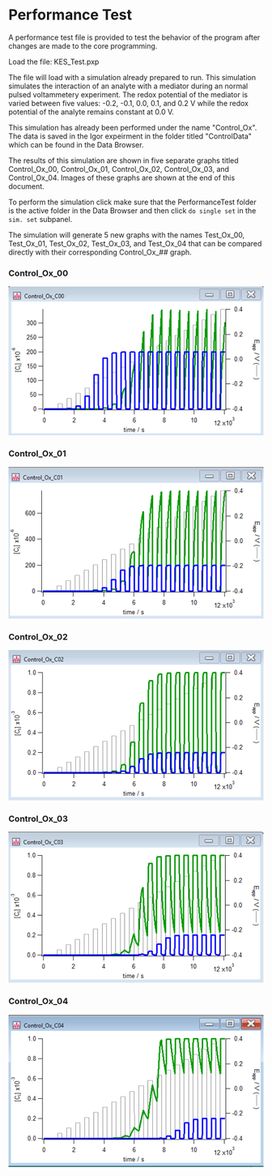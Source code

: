 
# Performance Test

A performance test file is provided to test the behavior of the program after changes are made to the core programming. 

Load the file: KES_Test.pxp

The file will load with a simulation already prepared to run.
This simulation simulates the interaction of an analyte with a mediator during an normal pulsed voltammetery experiment. 
The redox potential of the mediator is varied between five values: -0.2, -0.1, 0.0, 0.1, and 0.2 V while the redox potential of the analyte remains constant at 0.0 V. 

This simulation has already been performed under the name "Control_Ox". The data is saved in the Igor expeirment in the folder titled "ControlData" which can be found in the Data Browser. 

The results of this simulation are shown in five separate graphs titled Control_Ox_00, Control_Ox_01, Control_Ox_02, Control_Ox_03, and Control_Ox_04. Images of these graphs are shown at the end of this document.

To perform the simulation click make sure that the PerformanceTest folder is the active folder in the Data Browser and then click `do single set` in the `sim. set` subpanel.

The simulation will generate 5 new graphs with the names Test_Ox_00, Test_Ox_01, Test_Ox_02, Test_Ox_03, and Test_Ox_04 that can be compared directly with their corresponding Control_Ox_## graph.

### Control_Ox_00
![alt text](https://github.com/dap-biospec/KinESim/blob/master/Docs/Figures/Control_Ox_C00.png)

### Control_Ox_01
![alt_text](https://github.com/dap-biospec/KinESim/blob/master/Docs/Figures/Control_Ox_C01.png)

### Control_Ox_02
![alt_text](https://github.com/dap-biospec/KinESim/blob/master/Docs/Figures/Control_Ox_C02.png)

### Control_Ox_03
![alt_text](https://github.com/dap-biospec/KinESim/blob/master/Docs/Figures/Control_Ox_C03.png)

### Control_Ox_04
![alt text](https://github.com/dap-biospec/KinESim/blob/master/Docs/Figures/Control_Ox_C04.png)